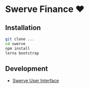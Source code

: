 # Swerve Finance ♥

## Installation

```sh
git clone ...
cd swerve
npm install
lerna bootstrap
```

## Development

- [Swerve User Interface](packages/swerve-ui/README.md)